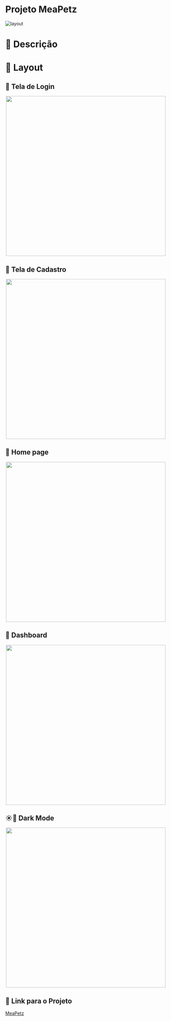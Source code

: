 # Projeto MeaPetz
![layout](https://campanha.condor.com.br/wp-content/uploads/2022/07/mes_pet_condor.png)
# :pencil: Descrição

#  :art: Layout 

## 🦴 Tela de Login

<div align="center"><img width="500" src="https://github.com/MaikolSantos/rolezinho/blob/main/assets/img/readme/begin.jpg"></div>

## 🦴 Tela de Cadastro

<div align="center"><img width="500" src="https://github.com/MaikolSantos/rolezinho/blob/main/assets/img/readme/main-light.jpg"></div>

## 🦴 Home page

<div align="center"><img width="500" src="https://github.com/MaikolSantos/rolezinho/blob/main/assets/img/readme/main-dark.jpg"></div>

## 🦴 Dashboard

<div align="center"><img width="500" src="https://github.com/MaikolSantos/rolezinho/blob/main/assets/img/readme/final-light.jpg"></div>

## ☀️🌙 Dark Mode

<div align="center"><img width="500" src="https://github.com/MaikolSantos/rolezinho/blob/main/assets/img/readme/final-dark.jpg"></div>

## :link: Link para o Projeto
[MeaPetz]()
